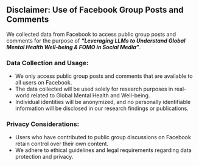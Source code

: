 ## Disclaimer: Use of Facebook Group Posts and Comments 

We collected data from Facebook to access public group posts and comments for the purpose of _**“Leveraging LLMs to Understand Global Mental Health Well-being & FOMO in Social Media”**_. 

### Data Collection and Usage: 
  
*	We only access public group posts and comments that are available to all users on Facebook.
*	The data collected will be used solely for research purposes in real-world related to Global Mental Health and Well-being.
*	Individual identities will be anonymized, and no personally identifiable information will be disclosed in our research findings or publications.

### Privacy Considerations: 
  
*	Users who have contributed to public group discussions on Facebook retain control over their own content. 
*	We adhere to ethical guidelines and legal requirements regarding data protection and privacy.

